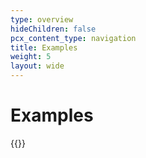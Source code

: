 ```yaml
---
type: overview
hideChildren: false
pcx_content_type: navigation
title: Examples
weight: 5
layout: wide
---
```


# Examples

{{<list-examples>}}
